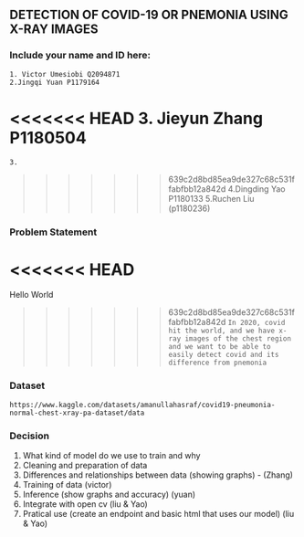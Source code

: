 <!-- @format -->

## DETECTION OF COVID-19 OR PNEMONIA USING X-RAY IMAGES

### Include your name and ID here:

    1. Victor Umesiobi Q2094871
    2.Jingqi Yuan P1179164
<<<<<<< HEAD
    3. Jieyun Zhang P1180504
=======
    3.
>>>>>>> 639c2d8bd85ea9de327c68c531ffabfbb12a842d
    4.Dingding Yao P1180133
    5.Ruchen Liu (p1180236)

### Problem Statement

<<<<<<< HEAD
=======
Hello World
>>>>>>> 639c2d8bd85ea9de327c68c531ffabfbb12a842d
`In 2020, covid hit the world, and we have x-ray images of the chest region and we want to be able to easily detect covid and its difference from pnemonia`

### Dataset

`https://www.kaggle.com/datasets/amanullahasraf/covid19-pneumonia-normal-chest-xray-pa-dataset/data`

### Decision

1.  What kind of model do we use to train and why
2.  Cleaning and preparation of data
3.  Differences and relationships between data (showing graphs) - (Zhang)
4.  Training of data (victor)
5.  Inference (show graphs and accuracy) (yuan)
6.  Integrate with open cv (liu & Yao)
7.  Pratical use (create an endpoint and basic html that uses our model) (liu & Yao)
